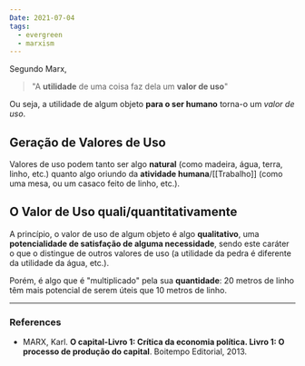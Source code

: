 ```yaml
---
Date: 2021-07-04
tags:
  - evergreen
  - marxism
---
```

Segundo Marx, 
> "A **utilidade** de uma coisa faz dela um **valor de uso**"

Ou seja, a utilidade de algum objeto **para o ser humano** torna-o um *valor de uso*. 

## Geração de Valores de Uso
Valores de uso podem tanto ser algo **natural** (como madeira, água, terra, linho, etc.) quanto algo oriundo da **atividade humana**/[[Trabalho]] (como uma mesa, ou um casaco feito de linho, etc.). 

## O Valor de Uso quali/quantitativamente
A princípio, o valor de uso de algum objeto é algo **qualitativo**, uma **potencialidade de satisfação de alguma necessidade**, sendo este caráter o que o distingue de outros valores de uso (a utilidade da pedra é diferente da utilidade da água, etc.). 

Porém, é algo que é "multiplicado" pela sua **quantidade**: $20$ metros de linho têm mais potencial de serem úteis que $10$ metros de linho.

---
### References
- MARX, Karl. **O capital-Livro 1: Crítica da economia política. Livro 1: O processo de produção do capital**. Boitempo Editorial, 2013.